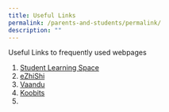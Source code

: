 ```yaml
---
title: Useful Links
permalink: /parents-and-students/permalink/
description: ""
---
```

Useful Links to frequently used webpages

1. [Student Learning Space](https://vle.learning.moe.edu.sg/login)
2. [eZhiShi](https://www.ezhishi.net/Contents/)
3. [Vaandu](https://vaandu.sg/index.html)
4. [Koobits](https://www.koobits.com/)
5. 